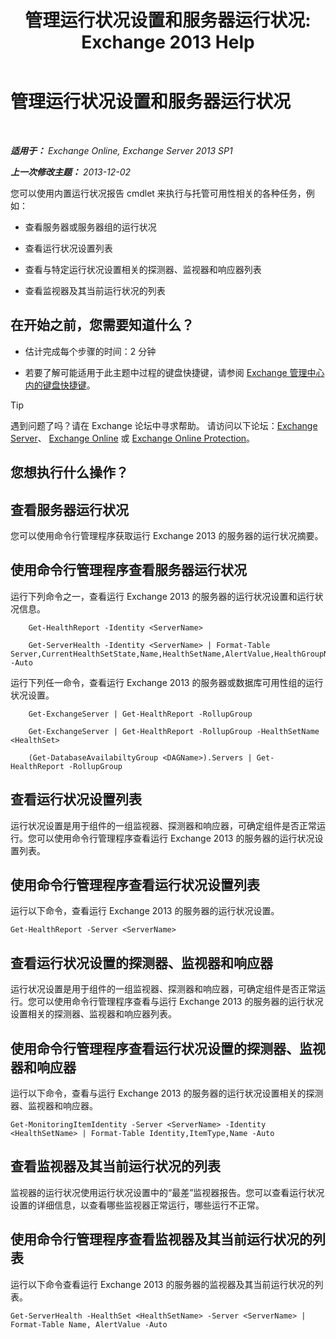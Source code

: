 ﻿---
title: '管理运行状况设置和服务器运行状况: Exchange 2013 Help'
TOCTitle: 管理运行状况设置和服务器运行状况
ms:assetid: a4f84312-6cfa-4f17-9707-676aadab1143
ms:mtpsurl: https://technet.microsoft.com/zh-cn/library/Dn482054(v=EXCHG.150)
ms:contentKeyID: 59890409
ms.date: 01/11/2018
mtps_version: v=EXCHG.150
ms.translationtype: HT
---

# 管理运行状况设置和服务器运行状况

 

_**适用于：** Exchange Online, Exchange Server 2013 SP1_

_**上一次修改主题：** 2013-12-02_

您可以使用内置运行状况报告 cmdlet 来执行与托管可用性相关的各种任务，例如：

  - 查看服务器或服务器组的运行状况

  - 查看运行状况设置列表

  - 查看与特定运行状况设置相关的探测器、监视器和响应器列表

  - 查看监视器及其当前运行状况的列表

## 在开始之前，您需要知道什么？

  - 估计完成每个步骤的时间：2 分钟

  - 若要了解可能适用于此主题中过程的键盘快捷键，请参阅 [Exchange 管理中心内的键盘快捷键](keyboard-shortcuts-in-the-exchange-admin-center-exchange-online-protection-help.md)。

> [!tip]
> 遇到问题了吗？请在 Exchange 论坛中寻求帮助。 请访问以下论坛：<a href="https://go.microsoft.com/fwlink/p/?linkid=60612">Exchange Server</a>、 <a href="https://go.microsoft.com/fwlink/p/?linkid=267542">Exchange Online</a> 或 <a href="https://go.microsoft.com/fwlink/p/?linkid=285351">Exchange Online Protection</a>。


## 您想执行什么操作？

## 查看服务器运行状况

您可以使用命令行管理程序获取运行 Exchange 2013 的服务器的运行状况摘要。

## 使用命令行管理程序查看服务器运行状况

运行下列命令之一，查看运行 Exchange 2013 的服务器的运行状况设置和运行状况信息。
```
    Get-HealthReport -Identity <ServerName>
```
```
    Get-ServerHealth -Identity <ServerName> | Format-Table Server,CurrentHealthSetState,Name,HealthSetName,AlertValue,HealthGroupName -Auto
```

运行下列任一命令，查看运行 Exchange 2013 的服务器或数据库可用性组的运行状况设置。
```
    Get-ExchangeServer | Get-HealthReport -RollupGroup
```
```
    Get-ExchangeServer | Get-HealthReport -RollupGroup -HealthSetName <HealthSet>
```
```
    (Get-DatabaseAvailabiltyGroup <DAGName>).Servers | Get-HealthReport -RollupGroup
```

## 查看运行状况设置列表

运行状况设置是用于组件的一组监视器、探测器和响应器，可确定组件是否正常运行。您可以使用命令行管理程序查看运行 Exchange 2013 的服务器的运行状况设置列表。

## 使用命令行管理程序查看运行状况设置列表

运行以下命令，查看运行 Exchange 2013 的服务器的运行状况设置。

    Get-HealthReport -Server <ServerName>

## 查看运行状况设置的探测器、监视器和响应器

运行状况设置是用于组件的一组监视器、探测器和响应器，可确定组件是否正常运行。您可以使用命令行管理程序查看与运行 Exchange 2013 的服务器的运行状况设置相关的探测器、监视器和响应器列表。

## 使用命令行管理程序查看运行状况设置的探测器、监视器和响应器

运行以下命令，查看与运行 Exchange 2013 的服务器的运行状况设置相关的探测器、监视器和响应器。

    Get-MonitoringItemIdentity -Server <ServerName> -Identity <HealthSetName> | Format-Table Identity,ItemType,Name -Auto

## 查看监视器及其当前运行状况的列表

监视器的运行状况使用运行状况设置中的“最差”监视器报告。您可以查看运行状况设置的详细信息，以查看哪些监视器正常运行，哪些运行不正常。

## 使用命令行管理程序查看监视器及其当前运行状况的列表

运行以下命令查看运行 Exchange 2013 的服务器的监视器及其当前运行状况的列表。

    Get-ServerHealth -HealthSet <HealthSetName> -Server <ServerName> | Format-Table Name, AlertValue -Auto

